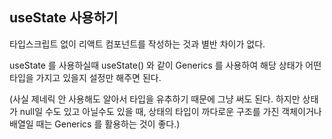 ## useState 사용하기
타입스크립트 없이 리액트 컴포넌트를 작성하는 것과 별반 차이가 없다. 

useState 를 사용하실때 useState<number>() 와 같이 Generics 를 사용하여 해당 상태가 어떤 타입을 가지고 있을지 설정만 해주면 된다.

(사실 제네릭 안 사용해도 알아서 타입을 유추하기 때문에 그냥 써도 된다. 하지만 상태가 null일 수도 있고 아닐수도 있을 때, 상태의 타입이 까다로운 구조를 가진 객체이거나 배열일 때는 Generics 를 활용하는 것이 좋다.)
